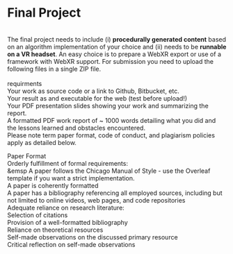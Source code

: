 
<h1>Final Project</h1><br/>
The final project needs to include (i) <strong>procedurally generated content</strong> based on an algorithm implementation of your choice and (ii) needs to be <strong>runnable on a VR headset</strong>. An easy choice is to prepare a WebXR export or use of a framework with WebXR support. For submission you need to upload the following files in a single ZIP file.<br/>
<br/>
requirments <br/>
  Your work as source code or a link to Github, Bitbucket, etc.<br/>
  Your result as and executable for the web (test before upload!)<br/>
  Your PDF presentation slides showing your work and summarizing the report.<br/>
  A formatted PDF work report of ~ 1000 words detailing what you did and the lessons learned and obstacles encountered.<br/>
  Please note term paper format, code of conduct, and plagiarism policies apply as detailed below.<br/>

Paper Format<br/>
Orderly fulfillment of formal requirements:<br/>
&emsp A paper follows the Chicago Manual of Style - use the Overleaf template if you want a strict implementation.<br/>
  A paper is coherently formatted<br/>
  A paper has a bibliography referencing all employed sources, including but not limited to online videos, web pages, and code repositories<br/>
  Adequate reliance on research literature:<br/>
  Selection of citations<br/>
  Provision of a well-formatted bibliography<br/>
  Reliance on theoretical resources<br/>
  Self-made observations on the discussed primary resource<br/>
  Critical reflection on self-made observations<br/>

